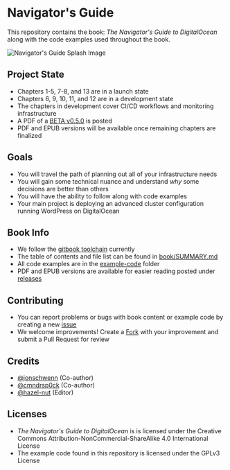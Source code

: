 # Navigator's Guide
This repository contains the book: _The Navigator's Guide to DigitalOcean_ along with the code examples used throughout the book.

![Navigator's Guide Splash Image](https://raw.githubusercontent.com/digitalocean/navigators-guide/master/navguide-splash.jpg)

## Project State
* Chapters 1-5, 7-8, and 13 are in a launch state
* Chapters 6, 9, 10, 11, and 12 are in a development state
* The chapters in development cover CI/CD workflows and monitoring infrastructure
* A PDF of a [BETA v0.5.0](https://github.com/digitalocean/navigators-guide/releases/tag/v0.5.0) is posted
* PDF and EPUB versions will be available once remaining chapters are finalized

## Goals
* You will travel the path of planning out all of your infrastructure needs
* You will gain some technical nuance and understand _why_ some decisions are better than others
* You will have the ability to follow along with code examples
* Your main project is deploying an advanced cluster configuration running WordPress on DigitalOcean

## Book Info
* We follow the [gitbook toolchain](https://toolchain.gitbook.com/) currently
* The table of contents and file list can be found in [book/SUMMARY.md](book/SUMMARY.md)
* All code examples are in the [example-code](https://github.com/digitalocean/navigators-guide/tree/master/example-code) folder
* PDF and EPUB versions are available for easier reading posted under [releases](https://github.com/digitalocean/navigators-guide/releases)

## Contributing
* You can report problems or bugs with book content or example code by creating a new [issue](https://github.com/digitalocean/navigators-guide/issues)
* We welcome improvements! Create a [Fork](https://guides.github.com/activities/forking/) with your improvement and submit a Pull Request for review

## Credits
* [@jonschwenn](https://github.com/jonschwenn) (Co-author)
* [@cmndrsp0ck](https://github.com/cmndrsp0ck) (Co-author)
* [@hazel-nut](https://github.com/hazel-nut)  (Editor)

## Licenses
* _The Navigator's Guide to DigitalOcean_ is is licensed under the Creative Commons Attribution-NonCommercial-ShareAlike 4.0 International License
* The example code found in this repository is licensed under the GPLv3 License
